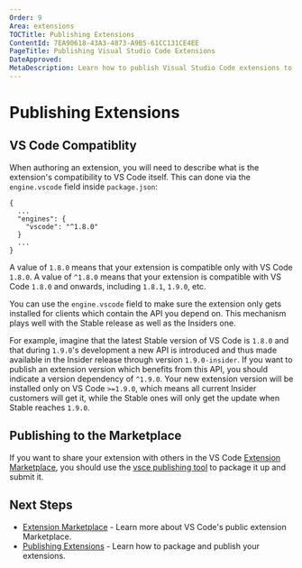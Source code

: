 ```yaml
---
Order: 9
Area: extensions
TOCTitle: Publishing Extensions
ContentId: 7EA90618-43A3-4873-A9B5-61CC131CE4EE
PageTitle: Publishing Visual Studio Code Extensions
DateApproved:
MetaDescription: Learn how to publish Visual Studio Code extensions to the public Marketplace and share them with other developers.
---
```


# Publishing Extensions

## VS Code Compatiblity

When authoring an extension, you will need to describe what is the extension's compatibility
to VS Code itself. This can done via the `engine.vscode` field inside `package.json`:

```
{
  ...
  "engines": {
    "vscode": "^1.8.0"
  }
  ...
}
```

A value of `1.8.0` means that your extension is compatible only with VS Code `1.8.0`.
A value of `^1.8.0` means that your extension is compatible with VS Code `1.8.0` and
onwards, including `1.8.1`, `1.9.0`, etc.

You can use the `engine.vscode` field to make sure the extension only gets installed
for clients which contain the API you depend on. This mechanism plays well with the
Stable release as well as the Insiders one.

For example, imagine that the latest Stable
version of VS Code is `1.8.0` and that during `1.9.0`'s development a new API is introduced
and thus made available in the Insider release through version `1.9.0-insider`. If you want
to publish an extension version which benefits from this API, you should indicate a version
dependency of `^1.9.0`. Your new extension version will be installed only on VS Code `>=1.9.0`, which means all current Insider customers will get it, while the Stable ones will only
get the update when Stable reaches `1.9.0`.

## Publishing to the Marketplace

If you want to share your extension with others in the VS Code [Extension Marketplace](/docs/editor/extension-gallery.md), you should use the [vsce publishing tool](/docs/tools/vscecli.md) to package it up and submit it.

## Next Steps

* [Extension Marketplace](/docs/editor/extension-gallery.md) - Learn more about VS Code's public extension Marketplace.
* [Publishing Extensions](/docs/tools/vscecli.md) - Learn how to package and publish your extensions.